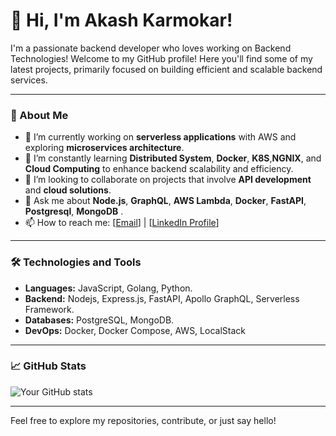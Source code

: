# 👋 Hi, I'm Akash Karmokar!

I'm a passionate backend developer who loves working on Backend Technologies! Welcome to my GitHub profile! Here you'll find some of my latest projects, primarily focused on building efficient and scalable backend services.

---

### 🚀 About Me

- 🔭 I’m currently working on **serverless applications** with AWS and exploring **microservices architecture**.
- 🌱 I’m constantly learning **Distributed System**, **Docker**, **K8S**,**NGNIX**, and **Cloud Computing** to enhance backend scalability and efficiency.
- 👯 I’m looking to collaborate on projects that involve **API development** and **cloud solutions**.
- 💬 Ask me about **Node.js**, **GraphQL**, **AWS Lambda**, **Docker**, **FastAPI**, **Postgresql**, **MongoDB** .
- 📫 How to reach me: [[Email](akashcsemu@gmail.com)] | [[LinkedIn Profile](https://www.linkedin.com/in/akashcsemu/)]

---

### 🛠️ Technologies and Tools

- **Languages:** JavaScript, Golang, Python.
- **Backend:** Nodejs, Express.js, FastAPI, Apollo GraphQL, Serverless Framework.
- **Databases:** PostgreSQL, MongoDB.
- **DevOps:** Docker, Docker Compose, AWS, LocalStack

---

### 📈 GitHub Stats

![Your GitHub stats](https://github-readme-stats.vercel.app/api?username=Akashkarmokar&show_icons=true&theme=radical)

---

Feel free to explore my repositories, contribute, or just say hello!
